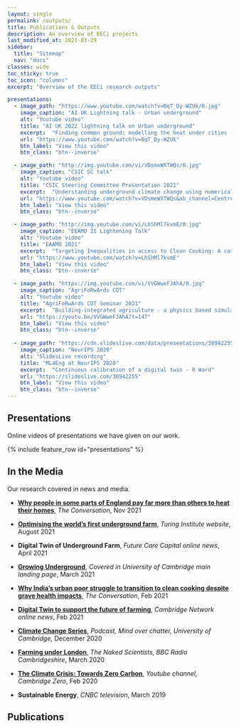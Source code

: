 ```yaml
---
layout: single
permalink: /outputs/
title: Publications & Outputs
description: An overview of EECi projects
last_modified_at: 2021-03-29
sidebar:
  title: "Sitemap"
  nav: "docs"
classes: wide
toc_sticky: true
toc_icon: "columns"
excerpt: "Overview of the EECi research outputs"

presentations:
  - image_path: "https://www.youtube.com/watch?v=BqT_Dy-WZUk/0.jpg"
    image_caption: "AI UK Lightning talk - Urban underground"
    alt: "Youtube video"
    title: "AI UK 2022 lightning talk on Urban underground"
    excerpt:  "Finding common ground: modelling the heat under cities - MJ Kreitmair & N Makasis"
    url: "https://www.youtube.com/watch?v=BqT_Dy-WZUk"
    btn_label: "View this video"
    btn_class: "btn--inverse"

  - image_path: "http://img.youtube.com/vi/VDsmeWXTWQs/0.jpg"
    image_caption: "CSIC SC talk"
    alt: "Youtube video"
    title: "CSIC Steering Committee Presentation 2021"
    excerpt:  "Understanding underground climate change using numerical modelling and statistical methodologies - MJ Kreitmair & N Makasis"
    url: "https://www.youtube.com/watch?v=VDsmeWXTWQs&ab_channel=CentreforSmartInfrastructureandConstruction"
    btn_label: "View this video"
    btn_class: "btn--inverse"

  - image_path: "http://img.youtube.com/vi/LhShMl7kvmE/0.jpg"
    image_caption: "EEAMO 21 Lightening Talk"
    alt: "Youtube video"
    title: "EAAMO 2021"
    excerpt:  "Targeting Inequalities in access to Clean Cooking: A case study of Coimbatore - A Neto-Bradley"
    url: "https://www.youtube.com/watch?v=LhShMl7kvmE"
    btn_label: "View this video"
    btn_class: "btn--inverse"

  - image_path: "https://img.youtube.com/vi/VVGWweFJAhA/0.jpg"
    image_caption: "AgriFoRwArds CDT"
    alt: "Youtube video"
    title: "AgriFoRwArds CDT Seminar 2021"
    excerpt:  "Building-integrated agriculture - a physics based simulation approach - R Ward"
    url: "https://youtu.be/VVGWweFJAhA?t=147"
    btn_label: "View this video"
    btn_class: "btn--inverse"
    
  - image_path: "https://cdn.slideslive.com/data/presentations/38942255/slideslive_alastair-gregory_mark-girolami_rebecca-ward_ruchi-choudhary_continuous-calibration-of-a-digital-twin-a-particle-filter-approach__medium.jpg?1606848388"
    image_caption: "NeurIPS 2020"
    alt: "SlidesLive recording"
    title: "ML4Eng at NeurIPS 2020"
    excerpt:  "Continuous calibration of a digital twin - R Ward"
    url: "https://slideslive.com/38942255"
    btn_label: "View this video"
    btn_class: "btn--inverse"
---
```




## Presentations
Online videos of presentations we have given on our work.

{% include feature_row id="presentations" %}

## In the Media
Our research covered in news and media.

* **[Why people in some parts of England pay far more than others to heat their homes](https://theconversation.com/why-people-in-some-parts-of-england-pay-far-more-than-others-to-heat-their-homes-172559)**, *The Conversation*, Nov 2021 

* **[Optimising the world’s first underground farm](https://www.turing.ac.uk/research/impact-stories/optimising-worlds-first-underground-farm)**, *Turing Institute website*, August 2021

* **Digital Twin of Underground Farm**, *Future Care Capital online news*, April 2021

* **[Growing Underground](https://www.cam.ac.uk/stories/growingunderground)**, *Covered in University of Cambridge main landing page*, March 2021 

* **[Why India’s urban poor struggle to transition to clean cooking despite grave health impacts](https://theconversation.com/why-indias-urban-poor-struggle-to-transition-to-clean-cooking-despite-grave-health-impacts-153266)**, *The Conversation*, Feb 2021 

* **[Digital Twin to support the future of farming](http://www.eng.cam.ac.uk/news/cambridge-engineers-unveil-digital-twin-support-future-farming)**, *Cambridge Network online news*, Feb 2021 

* **[Climate Change Series](https://podcasts.apple.com/gb/podcast/welcome-to-mind-over-chatter-the-cambridge-university/id1450822598?i=1000501367763)**, *Podcast, Mind over chatter, University of Cambridge,* December 2020

* **[Farming under London](https://www.thenakedscientists.com/articles/interviews/farming-under-london)**, *The Naked Scientists, BBC Radio Cambridgeshire*, March 2020

* **[The Climate Crisis: Towards Zero Carbon](https://www.cam.ac.uk/research/news/the-climate-crisis-towards-zero-carbon)**, *Youtube channel, Cambridge Zero*,  Feb 2020

* **Sustainable Energy**, *CNBC television*, March 2019

## Publications

<script src="https://bibbase.org/show?bib=https%3A%2F%2Fraw.githubusercontent.com%2FEECi%2Fhome%2Fmain%2Fdocs%2Fpublications%2FRC_citations&commas=true&jsonp=1"></script>

